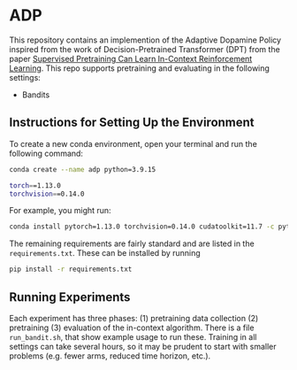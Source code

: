 # ADP

This repository contains an implemention of the Adaptive Dopamine Policy inspired from the work of Decision-Pretrained Transformer (DPT) from the paper [Supervised Pretraining Can Learn In-Context Reinforcement Learning](https://arxiv.org/abs/2306.14892).
This repo supports pretraining and evaluating in the following settings:
- Bandits

## Instructions for Setting Up the Environment


To create a new conda environment, open your terminal and run the following command:

```bash
conda create --name adp python=3.9.15
```

```bash
torch==1.13.0
torchvision==0.14.0
```
For example, you might run:

```bash
conda install pytorch=1.13.0 torchvision=0.14.0 cudatoolkit=11.7 -c pytorch -c nvidia
```

The remaining requirements are fairly standard and are listed in the `requirements.txt`. These can be installed by running

```bash
pip install -r requirements.txt
```


## Running Experiments

Each experiment has three phases: (1) pretraining data collection (2) pretraining (3) evaluation of the in-context algorithm. There is a  file `run_bandit.sh`, that show example usage to run these. Training in all settings can take several hours, so it may be prudent to start with smaller problems (e.g. fewer arms, reduced time horizon, etc.). 
